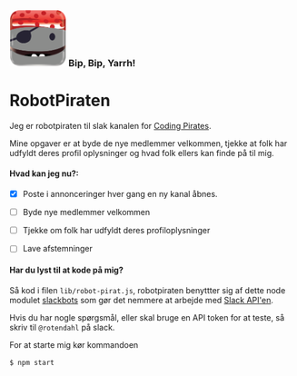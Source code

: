 <h3><img src="avatar.png"/ width="100px"> Bip, Bip, Yarrh! </h3>

# RobotPiraten
Jeg er robotpiraten til slak kanalen for [Coding Pirates](codingpirates.dk).

Mine opgaver er at byde de nye medlemmer velkommen, tjekke at folk har udfyldt
deres profil oplysninger og hvad folk ellers kan finde på til mig.


#### Hvad kan jeg nu?:
- [x] Poste i annonceringer hver gang en ny kanal åbnes.
- [ ] Byde nye medlemmer velkommen
- [ ] Tjekke om folk har udfyldt deres profiloplysninger
- [ ] Lave afstemninger


#### Har du lyst til at kode på mig?
Så kod i filen `lib/robot-pirat.js`, robotpiraten benyttter sig af dette
node modulet [slackbots](https://www.npmjs.com/package/slackbots) som gør det
nemmere at arbejde med [Slack API'en](https://api.slack.com/rtm).

Hvis du har nogle spørgsmål, eller skal bruge en API token for at teste, så
skriv til `@rotendahl` på slack.

For at starte mig kør kommandoen

```bash
$ npm start
```